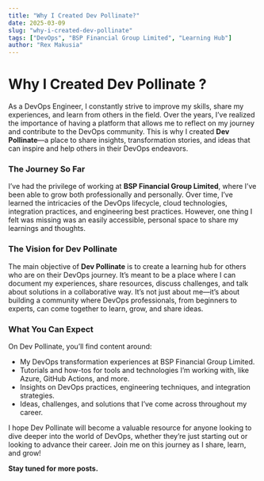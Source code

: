```yaml
---
title: "Why I Created Dev Pollinate?"
date: 2025-03-09
slug: "why-i-created-dev-pollinate"
tags: ["DevOps", "BSP Financial Group Limited", "Learning Hub"]
author: "Rex Makusia"
---
```



# Why I Created Dev Pollinate ?

As a DevOps Engineer, I constantly strive to improve my skills, share my experiences, and learn from others in the field. Over the years, I’ve realized the importance of having a platform that allows me to reflect on my journey and contribute to the DevOps community. This is why I created **Dev Pollinate**—a place to share insights, transformation stories, and ideas that can inspire and help others in their DevOps endeavors.

### The Journey So Far

I’ve had the privilege of working at **BSP Financial Group Limited**, where I’ve been able to grow both professionally and personally. Over time, I’ve learned the intricacies of the DevOps lifecycle, cloud technologies, integration practices, and engineering best practices. However, one thing I felt was missing was an easily accessible, personal space to share my learnings and thoughts.

### The Vision for Dev Pollinate

The main objective of **Dev Pollinate** is to create a learning hub for others who are on their DevOps journey. It’s meant to be a place where I can document my experiences, share resources, discuss challenges, and talk about solutions in a collaborative way. It’s not just about me—it’s about building a community where DevOps professionals, from beginners to experts, can come together to learn, grow, and share ideas.

### What You Can Expect

On Dev Pollinate, you’ll find content around:

- My DevOps transformation experiences at BSP Financial Group Limited.
- Tutorials and how-tos for tools and technologies I’m working with, like Azure, GitHub Actions, and more.
- Insights on DevOps practices, engineering techniques, and integration strategies.
- Ideas, challenges, and solutions that I’ve come across throughout my career.

I hope Dev Pollinate will become a valuable resource for anyone looking to dive deeper into the world of DevOps, whether they’re just starting out or looking to advance their career. Join me on this journey as I share, learn, and grow!

**Stay tuned for more posts.**
